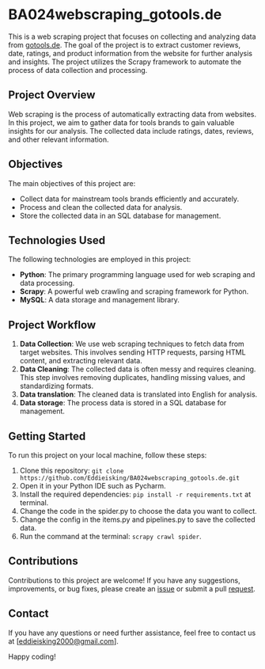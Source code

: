 # BA024webscraping_gotools.de

This is a web scraping project that focuses on collecting and analyzing data from [gotools.de](https://www.gotools.de/). The goal of the project is to extract customer reviews, date, ratings, and product information from the website for further analysis and insights. The project utilizes the Scrapy framework to automate the process of data collection and processing.

## Project Overview

Web scraping is the process of automatically extracting data from websites. In this project, we aim to gather data for tools brands to gain valuable insights for our analysis. The collected data include ratings, dates, reviews, and other relevant information.

## Objectives

The main objectives of this project are:

- Collect data for mainstream tools brands efficiently and accurately.
- Process and clean the collected data for analysis.
- Store the collected data in an SQL database for management.

## Technologies Used

The following technologies are employed in this project:

- **Python**: The primary programming language used for web scraping and data processing.
- **Scrapy**: A powerful web crawling and scraping framework for Python.
- **MySQL**: A data storage and management library.

## Project Workflow

1. **Data Collection**: We use web scraping techniques to fetch data from target websites. This involves sending HTTP requests, parsing HTML content, and extracting relevant data.
2. **Data Cleaning**: The collected data is often messy and requires cleaning. This step involves removing duplicates, handling missing values, and standardizing formats.
3. **Data translation**: The cleaned data is translated into English for analysis.
4. **Data storage**: The process data is stored in a SQL database for management.

## Getting Started

To run this project on your local machine, follow these steps:

1. Clone this repository: `git clone https://github.com/Eddieisking/BA024webscraping_gotools.de.git`
2. Open it in your Python IDE such as Pycharm.
3. Install the required dependencies: `pip install -r requirements.txt` at terminal.
4. Change the code in the spider.py to choose the data you want to collect.
5. Change the config in the items.py and pipelines.py to save the collected data.
6. Run the command at the terminal: `scrapy crawl spider`. 


## Contributions

Contributions to this project are welcome! If you have any suggestions, improvements, or bug fixes, please create an [issue](https://github.com/Eddieisking/BA024webscraping_gotools.de/issues) or submit a pull [request](https://github.com/Eddieisking/BA024webscraping_gotools.de/pulls).

## Contact

If you have any questions or need further assistance, feel free to contact us at [eddieisking2000@gmail.com].

Happy coding!

